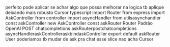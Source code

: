 perfeito pode aplicar se achar algo que possa melhorar na logica tb aplique deixando mais robusto
Cursor
typescript
import  Router  from express
import  AskController  from controller
import  asyncHandler  from utilsasynchandler
const askController  new AskController
const askRouter  Router
 Padrão OpenAI POST chatcompletions
askRouterpostchatcompletions asyncHandleraskControlleraskbindaskController
export default askRouter
User
poderiamos tb mudar de ask pra chat esse slice nao acha
Cursor